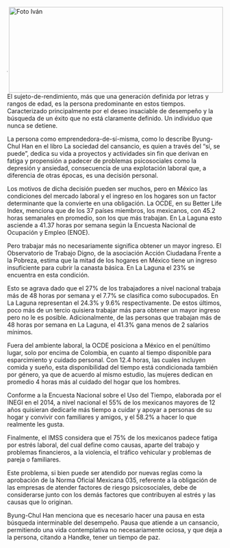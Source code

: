 <p>
   <a title="ir a Otras Publicaciones" href="http://www.trcimplan.gob.mx/autores/ivan-de-luna-aldape.html"><img class="img-responsive contenido-imagen" src="../imagenes/128/lic-ivan-de-luna-aldape-top2.png" align="right" alt="Foto Iván" width="500" height="200"></a>
</p>

</br></br></br></br></br></br></br></br>

---

El sujeto-de-rendimiento, más que una generación definida por letras y rangos de edad, es la persona predominante en estos tiempos. Caracterizado principalmente por el deseo insaciable de desempeño y la búsqueda de un éxito que no está claramente definido. Un individuo que nunca se detiene.

La persona como emprendedora-de-sí-misma, como lo describe Byung-Chul Han en el libro La sociedad del cansancio, es quien a través del “sí, se puede”, dedica su vida a proyectos y actividades sin fin que derivan en fatiga y propensión a padecer de problemas psicosociales como la depresión y ansiedad, consecuencia de una explotación laboral que, a diferencia de otras épocas, es una decisión personal.

Los motivos de dicha decisión pueden ser muchos, pero en México las condiciones del mercado laboral y el ingreso en los hogares son un factor determinante que la convierte en una obligación. La OCDE, en su Better Life Index, menciona que de los 37 países miembros, los mexicanos, con 45.2 horas semanales en promedio, son los que más trabajan. En La Laguna esto asciende a 41.37 horas por semana según la Encuesta Nacional de Ocupación y Empleo (ENOE).

Pero trabajar más no necesariamente significa obtener un mayor ingreso. El Observatorio de Trabajo Digno, de la asociación Acción Ciudadana Frente a la Pobreza, estima que la mitad de los hogares en México tiene un ingreso insuficiente para cubrir la canasta básica. En La Laguna el 23% se encuentra en esta condición.

Esto se agrava dado que el 27% de los trabajadores a nivel nacional trabaja más de 48 horas por semana y el 7.7% se clasifica como subocupados. En La Laguna representan el 24.3% y 9.6% respectivamente. De estos últimos, poco más de un tercio quisiera trabajar más para obtener un mayor ingreso pero no le es posible. Adicionalmente, de las personas que trabajan más de 48 horas por semana en La Laguna, el 41.3% gana menos de 2 salarios mínimos.

Fuera del ambiente laboral, la OCDE posiciona a México en el penúltimo lugar, solo por encima de Colombia, en cuanto al tiempo disponible para esparcimiento y cuidado personal.
Con 12.4 horas, las cuales incluyen comida y sueño, esta disponibilidad del tiempo está condicionada también por género, ya que de acuerdo al mismo estudio, las mujeres dedican en promedio 4 horas más al cuidado del hogar que los hombres.

Conforme a la Encuesta Nacional sobre el Uso del Tiempo, elaborada por el INEGI en el 2014, a nivel nacional el 55% de los mexicanos mayores de 12 años quisieran dedicarle más tiempo a cuidar y apoyar a personas de su hogar y convivir con familiares y amigos, y el 58.2% a hacer lo que realmente les gusta.

Finalmente, el IMSS considera que el 75% de los mexicanos padece fatiga por estrés laboral, del cual define como causas, aparte del trabajo y problemas financieros, a la violencia, el tráfico vehicular y problemas de pareja o familiares.

Este problema, si bien puede ser atendido por nuevas reglas como la aprobación de la Norma Oficial Mexicana 035, referente a la obligación de las empresas de atender factores de riesgo psicosociales, debe de considerarse junto con los demás factores que contribuyen al estrés y las causas que lo originan.

Byung-Chul Han menciona que es necesario hacer una pausa en esta búsqueda interminable del desempeño. Pausa que atiende a un cansancio, permitiendo una vida contemplativa no necesariamente ociosa, y que deja a la persona, citando a Handke, tener un tiempo de paz.

